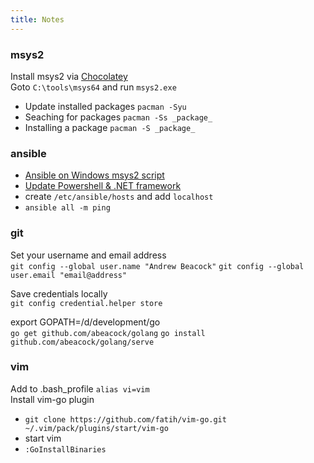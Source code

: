 ```yaml
---
title: Notes
---
```


### msys2
Install msys2 via [Chocolatey](https://chocolatey.org/)  
Goto `C:\tools\msys64` and run `msys2.exe`

* Update installed packages `pacman -Syu`
* Seaching for packages `pacman -Ss _package_`
* Installing a package `pacman -S _package_`

### ansible
* [Ansible on Windows msys2 script](https://gist.github.com/DaveB93/db94a6b310e08c928c0778f766562ab0#file-python3-install-ansible-on-msys2-sh)
* [Update Powershell & .NET framework](https://docs.ansible.com/ansible/latest/user_guide/windows_setup.html#upgrading-powershell-and-net-framework)
* create `/etc/ansible/hosts` and add `localhost`
* `ansible all -m ping`

### git
Set your username and email address  
`git config --global user.name "Andrew Beacock"`
`git config --global user.email "email@address"`

Save credentials locally  
`git config credential.helper store`

export GOPATH=/d/development/go  
`go get github.com/abeacock/golang`
`go install github.com/abeacock/golang/serve`

### vim
Add to .bash_profile `alias vi=vim`  
Install vim-go plugin
* `git clone https://github.com/fatih/vim-go.git ~/.vim/pack/plugins/start/vim-go`
* start vim
* `:GoInstallBinaries`

